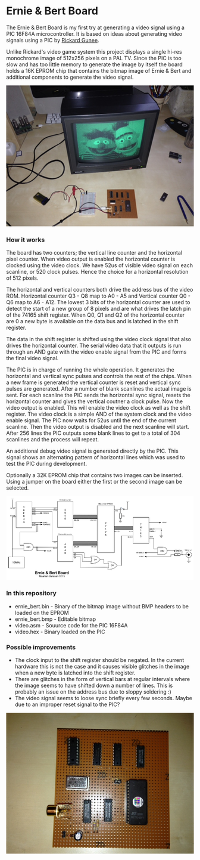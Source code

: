 # Ernie & Bert Board
The Ernie & Bert Board is my first try at generating a video signal using a PIC 16F84A microcontroller. It is based on ideas about generating video signals using a PIC by [Rickard Gunee](http://www.rickard.gunee.com/projects/video/pic/howto.php). 

Unlike Rickard's video game system this project displays a single hi-res monochrome image of 512x256 pixels on a PAL TV. Since the PIC is too slow and has too little memory to generate the image by itself the board holds a 16K EPROM chip that contains the bitmap image of Ernie & Bert and additional components to generate the video signal.

![](https://raw.githubusercontent.com/DhrBaksteen/ErnieAndBertBoard/master/IMG_0859.JPG)

### How it works
The board has two counters; the vertical line counter and the horizontal pixel counter. When video output is enabled the horizontal counter is clocked using the video clock. We have 52us of visible video signal on each scanline, or 520 clock pulses. Hence the choice for a horizontal resolution of 512 pixels. 

The horizontal and vertical counters both drive the address bus of the video ROM. Horizontal counter Q3 - Q8 map to A0 - A5 and Vertical counter Q0 - Q6 map to A6 - A12. The lowest 3 bits of the horizontal counter are used to detect the start of a new group of 8 pixels and are what drives the latch pin of the 74165 shift register. When Q0, Q1 and Q2 of the horizontal counter are 0 a new byte is available on the data bus and is latched in the shift register.

The data in the shift register is shifted using the video clock signal that also drives the horizontal counter. The serial video data that it outputs is run through an AND gate with the video enable signal from the PIC and forms the final video signal.

The PIC is in charge of running the whole operation. It generates the horizontal and vertical sync pulses and controls the rest of the chips. When a new frame is generated the vertical counter is reset and vertical sync pulses are generated. After a number of blank scanlines the actual image is sent. For each scanline the PIC sends the horizontal sync signal, resets the horizontal counter and gives the vertical coutner a clock pulse. Now the video output is enabled. This will enable the video clock as well as the shift register. The video clock is a simple AND of the system clock and the video enable signal. The PIC now waits for 52us until the end of the current scanline. Then the video output is disabled and the next scanline will start. After 256 lines the PIC outputs some blank lines to get to a total of 304 scanlines and the process will repeat.

An additional debug video signal is generated directly by the PIC. This signal shows an alternating pattern of horizontal lines which was used to test the PIC during development.

Optionally a 32K EPROM chip that contains two images can be inserted. Using a jumper on the board either the first or the second image can be selected.

![](https://raw.githubusercontent.com/DhrBaksteen/ErnieAndBertBoard/master/Schematic.png)

### In this repository
* ernie_bert.bin - Binary of the bitmap image without BMP headers to be loaded on the EPROM
* ernie_bert.bmp - Editable bitmap
* video.asm - Souurce code for the PIC 16F84A
* video.hex - Binary loaded on the PIC

### Possible improvements
* The clock input to the shift register should be negated. In the current hardware this is not the case and it causes visible glitches in the image when a new byte is latched into the shift register.
* There are glitches in the form of vertical bars at regular intervals where the image seems to have shifted down a number of lines. This is probably an issue on the address bus due to sloppy soldering :)
* The video signal seems to loose sync briefly every few seconds. Maybe due to an improper reset signal to the PIC?

![](https://raw.githubusercontent.com/DhrBaksteen/ErnieAndBertBoard/master/IMG_0847.JPG)
